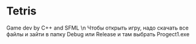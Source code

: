 # Tetris
Game dev by C++ and SFML \n
Чтобы открыть игру, надо скачать все файлы и зайти в папку Debug или Release и там выбрать Progect1.exe
